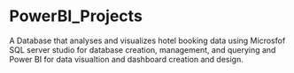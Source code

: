 # PowerBI_Projects
A Database that analyses and visualizes hotel booking data using Microsfof SQL server studio for database creation, management, and querying and Power BI for data visualtion and dashboard creation and design. 
